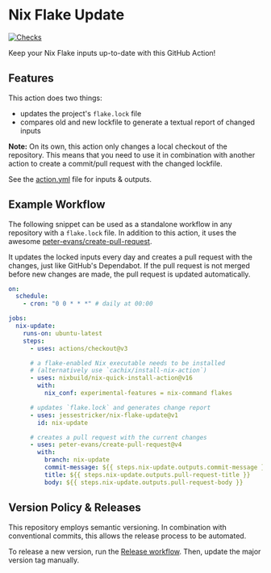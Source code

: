 # Nix Flake Update

[![Checks](https://github.com/jessestricker/nix-flake-update/actions/workflows/checks.yml/badge.svg?branch=main&event=push)](https://github.com/jessestricker/nix-flake-update/actions/workflows/checks.yml)

Keep your Nix Flake inputs up-to-date with this GitHub Action!

## Features

This action does two things:

- updates the project's `flake.lock` file
- compares old and new lockfile to generate a textual report of changed inputs

**Note:** On its own, this action only changes a local checkout of the
repository. This means that you need to use it in combination with another
action to create a commit/pull request with the changed lockfile.

See the [action.yml](./action.yml) file for inputs & outputs.

## Example Workflow

The following snippet can be used as a standalone workflow in any repository
with a `flake.lock` file. In addition to this action, it uses the awesome
[peter-evans/create-pull-request](https://github.com/peter-evans/create-pull-request).

It updates the locked inputs every day and creates a pull request with the
changes, just like GitHub's Dependabot. If the pull request is not merged before
new changes are made, the pull request is updated automatically.

```yaml
on:
  schedule:
    - cron: "0 0 * * *" # daily at 00:00

jobs:
  nix-update:
    runs-on: ubuntu-latest
    steps:
      - uses: actions/checkout@v3

      # a flake-enabled Nix executable needs to be installed
      # (alternatively use `cachix/install-nix-action`)
      - uses: nixbuild/nix-quick-install-action@v16
        with:
          nix_conf: experimental-features = nix-command flakes

      # updates `flake.lock` and generates change report
      - uses: jessestricker/nix-flake-update@v1
        id: nix-update

      # creates a pull request with the current changes
      - uses: peter-evans/create-pull-request@v4
        with:
          branch: nix-update
          commit-message: ${{ steps.nix-update.outputs.commit-message }}
          title: ${{ steps.nix-update.outputs.pull-request-title }}
          body: ${{ steps.nix-update.outputs.pull-request-body }}
```

## Version Policy & Releases

This repository employs semantic versioning. In combination with conventional
commits, this allows the release process to be automated.

To release a new version, run the
[Release workflow](https://github.com/jessestricker/nix-flake-update/actions/workflows/release.yml).
Then, update the major version tag manually.
